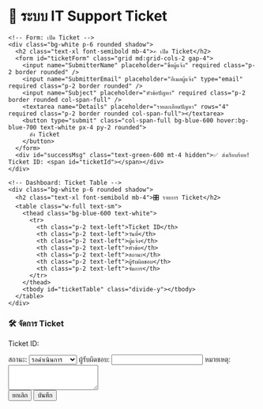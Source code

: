 <!DOCTYPE html>
<html lang="th">
<head>
  <meta charset="UTF-8" />
  <meta name="viewport" content="width=device-width, initial-scale=1.0"/>
  <title>ระบบ IT Support Ticket</title>
  <script src="https://cdn.tailwindcss.com"></script>
</head>
<body class="bg-gray-100 min-h-screen p-6">
  <div class="max-w-7xl mx-auto space-y-8">
    <h1 class="text-3xl font-bold text-center text-gray-800">📨 ระบบ IT Support Ticket</h1>

    <!-- Form: เปิด Ticket -->
    <div class="bg-white p-6 rounded shadow">
      <h2 class="text-xl font-semibold mb-4">✍️ เปิด Ticket</h2>
      <form id="ticketForm" class="grid md:grid-cols-2 gap-4">
        <input name="SubmitterName" placeholder="ชื่อผู้แจ้ง" required class="p-2 border rounded" />
        <input name="SubmitterEmail" placeholder="อีเมลผู้แจ้ง" type="email" required class="p-2 border rounded" />
        <input name="Subject" placeholder="หัวข้อปัญหา" required class="p-2 border rounded col-span-full" />
        <textarea name="Details" placeholder="รายละเอียดปัญหา" rows="4" required class="p-2 border rounded col-span-full"></textarea>
        <button type="submit" class="col-span-full bg-blue-600 hover:bg-blue-700 text-white px-4 py-2 rounded">
          ส่ง Ticket
        </button>
      </form>
      <div id="successMsg" class="text-green-600 mt-4 hidden">✅ ส่งเรียบร้อย! Ticket ID: <span id="ticketId"></span></div>
    </div>

    <!-- Dashboard: Ticket Table -->
    <div class="bg-white p-6 rounded shadow">
      <h2 class="text-xl font-semibold mb-4">🎛️ รายการ Ticket</h2>
      <table class="w-full text-sm">
        <thead class="bg-blue-600 text-white">
          <tr>
            <th class="p-2 text-left">Ticket ID</th>
            <th class="p-2 text-left">วันที่</th>
            <th class="p-2 text-left">ผู้แจ้ง</th>
            <th class="p-2 text-left">หัวข้อ</th>
            <th class="p-2 text-left">สถานะ</th>
            <th class="p-2 text-left">ผู้รับผิดชอบ</th>
            <th class="p-2 text-left">จัดการ</th>
          </tr>
        </thead>
        <tbody id="ticketTable" class="divide-y"></tbody>
      </table>
    </div>
  </div>

  <!-- Modal -->
  <div id="modal" class="fixed inset-0 bg-black bg-opacity-50 hidden items-center justify-center z-50">
    <div class="bg-white p-6 rounded w-full max-w-md">
      <h3 class="text-lg font-bold mb-2">🛠 จัดการ Ticket</h3>
      <p>Ticket ID: <span id="modalTicketId" class="font-mono"></span></p>
      <label class="block mt-3">สถานะ:
        <select id="modalStatus" class="w-full mt-1 border rounded p-1">
          <option>รอดำเนินการ</option>
          <option>กำลังดำเนินการ</option>
          <option>ปิดแล้ว</option>
        </select>
      </label>
      <label class="block mt-3">ผู้รับผิดชอบ:
        <input id="modalAssignee" class="w-full mt-1 border rounded p-1" />
      </label>
      <label class="block mt-3">หมายเหตุ:
        <textarea id="modalNotes" rows="3" class="w-full mt-1 border rounded p-1"></textarea>
      </label>
      <div class="flex justify-end space-x-2 mt-4">
        <button onclick="closeModal()" class="px-3 py-1 bg-gray-400 text-white rounded">ยกเลิก</button>
        <button onclick="saveTicket()" class="px-3 py-1 bg-blue-600 text-white rounded">บันทึก</button>
      </div>
    </div>
  </div>

  <script>
    const API_URL = 'https://script.google.com/macros/s/AKfycbwzOcAOekpvQhfuZzYBfImsAGGPJWuamViVtPPIfgPIkU3mBgo2qtJHo8DQFvNct75BEA/exec'
    let selectedTicketId = ''

    // Submit Form
    const form = document.getElementById('ticketForm')
    form.addEventListener('submit', async (e) => {
      e.preventDefault()
      const formData = new FormData(form)
      const data = Object.fromEntries(formData.entries())
      const res = await fetch(API_URL, {
        method: 'POST',
        headers: { 'Content-Type': 'application/json' },
        body: JSON.stringify(data)
      })
      const result = await res.json()
      if (result.success) {
        document.getElementById('ticketId').textContent = result.ticketId
        document.getElementById('successMsg').classList.remove('hidden')
        form.reset()
        loadTickets()
      }
    })

    // Load Tickets
    async function loadTickets() {
      const res = await fetch(API_URL)
      const tickets = await res.json()
      const tbody = document.getElementById('ticketTable')
      tbody.innerHTML = ''
      tickets.reverse().forEach(t => {
        const tr = document.createElement('tr')
        tr.innerHTML = `
          <td class="p-2">${t.TicketID}</td>
          <td class="p-2">${new Date(t.Timestamp).toLocaleString()}</td>
          <td class="p-2">${t.SubmitterName}</td>
          <td class="p-2">${t.Subject}</td>
          <td class="p-2">${t.Status}</td>
          <td class="p-2">${t.AssigneeUsername || '-'}</td>
          <td class="p-2">
            <button onclick="openModal('${t.TicketID}', '${t.Status}', '${t.AssigneeUsername || ''}', \`${t.ResolutionNotes || ''}\`)"
              class="text-sm bg-yellow-500 text-white rounded px-2 py-1">จัดการ</button>
          </td>
        `
        tbody.appendChild(tr)
      })
    }

    // Modal control
    function openModal(id, status, assignee, notes) {
      selectedTicketId = id
      document.getElementById('modalTicketId').textContent = id
      document.getElementById('modalStatus').value = status
      document.getElementById('modalAssignee').value = assignee
      document.getElementById('modalNotes').value = notes
      document.getElementById('modal').classList.remove('hidden')
      document.getElementById('modal').classList.add('flex')
    }

    function closeModal() {
      document.getElementById('modal').classList.add('hidden')
    }

    async function saveTicket() {
      const body = {
        TicketID: selectedTicketId,
        Status: document.getElementById('modalStatus').value,
        AssigneeUsername: document.getElementById('modalAssignee').value,
        ResolutionNotes: document.getElementById('modalNotes').value
      }
      const res = await fetch(API_URL, {
        method: 'PUT',
        headers: { 'Content-Type': 'application/json' },
        body: JSON.stringify(body)
      })
      const result = await res.json()
      if (result.success) {
        closeModal()
        loadTickets()
      }
    }

    // Initial load
    loadTickets()
  </script>
</body>
</html>
